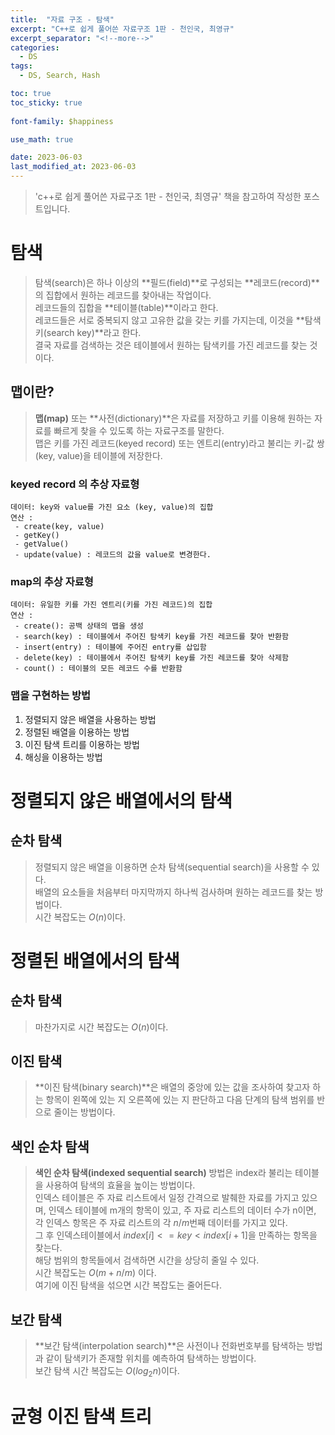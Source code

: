 ```yaml
---
title:  "자료 구조 - 탐색"
excerpt: "C++로 쉽게 풀어쓴 자료구조 1판 - 천인국, 최영규"
excerpt_separator: "<!--more-->"
categories:
  - DS
tags:
  - DS, Search, Hash

toc: true
toc_sticky: true
 
font-family: $happiness

use_math: true

date: 2023-06-03
last_modified_at: 2023-06-03
---
```

> 'c++로 쉽게 풀어쓴 자료구조 1판 - 천인국, 최영규' 책을 참고하여 작성한 포스트입니다.

# 탐색
> 탐색(search)은 하나 이상의 **필드(field)**로 구성되는 **레코드(record)**의 집합에서 원하는 레코드를 찾아내는 작업이다.  
> 레코드들의 집합을 **테이블(table)**이라고 한다.  
> 레코드들은 서로 중복되지 않고 고유한 값을 갖는 키를 가지는데, 이것을 **탐색키(search key)**라고 한다.  
> 결국 자료를 검색하는 것은 테이블에서 원하는 탐색키를 가진 레코드를 찾는 것이다.

## 맵이란?
> **맵(map)** 또는 **사전(dictionary)**은 자료를 저장하고 키를 이용해 원하는 자료를 빠르게 찾을 수 있도록 하는 자료구조를 말한다.  
> 맵은 키를 가진 레코드(keyed record) 또는 엔트리(entry)라고 불리는 키-값 쌍(key, value)을 테이블에 저장한다.

### keyed record 의 추상 자료형

```
데이터: key와 value를 가진 요소 (key, value)의 집합
연산 :
 - create(key, value)
 - getKey()
 - getValue()
 - update(value) : 레코드의 값을 value로 변경한다.
```

### map의 추상 자료형

```
데이터: 유일한 키를 가진 엔트리(키를 가진 레코드)의 집합
연산 :
 - create(): 공백 상태의 맵을 생성
 - search(key) : 테이블에서 주어진 탐색키 key를 가진 레코드를 찾아 반환함
 - insert(entry) : 테이블에 주어진 entry를 삽입함
 - delete(key) : 테이블에서 주어진 탐색키 key를 가진 레코드를 찾아 삭제함
 - count() : 테이블의 모든 레코드 수를 반환함
```

### 맵을 구현하는 방법
1. 정렬되지 않은 배열을 사용하는 방법
2. 정렬된 배열을 이용하는 방법
3. 이진 탐색 트리를 이용하는 방법
4. 해싱을 이용하는 방법

# 정렬되지 않은 배열에서의 탐색
## 순차 탐색
> 정렬되지 않은 배열을 이용하면 순차 탐색(sequential search)을 사용할 수 있다.  
> 배열의 요소들을 처음부터 마지막까지 하나씩 검사하며 원하는 레코드를 찾는 방법이다.  
> 시간 복잡도는 $O(n)$이다.

# 정렬된 배열에서의 탐색
## 순차 탐색
> 마찬가지로 시간 복잡도는 $O(n)$이다.
## 이진 탐색
> **이진 탐색(binary search)**은 배열의 중앙에 있는 값을 조사하여 찾고자 하는 항목이
> 왼쪽에 있는 지 오른쪽에 있는 지 판단하고 다음 단계의 탐색 범위를 반으로 줄이는 방법이다.

## 색인 순차 탐색
> **색인 순차 탐색(indexed sequential search)** 방법은 index라 불리는 테이블을 사용하여 탐색의 효율을 높이는 방법이다.  
> 인덱스 테이블은 주 자료 리스트에서 일정 간격으로 발췌한 자료를 가지고 있으며,
> 인덱스 테이블에 m개의 항목이 있고, 주 자료 리스트의 데이터 수가 n이면,
> 각 인덱스 항목은 주 자료 리스트의 각 $n/m$번째 데이터를 가지고 있다.  
> 그 후 인덱스테이블에서 $index[i] <= key < index[i+1]$을 만족하는 항목을 찾는다.  
> 해당 범위의 항목들에서 검색하면 시간을 상당히 줄일 수 있다.  
> 시간 복잡도는 $O(m+n/m)$ 이다.  
> 여기에 이진 탐색을 섞으면 시간 복잡도는 줄어든다.

## 보간 탐색
> **보간 탐색(interpolation search)**은 사전이나 전화번호부를 탐색하는 방법과 같이 탐색키가 존재할 위치를 예측하여 탐색하는 방법이다.  
> 보간 탐색 시간 복잡도는 $O(log_2n)$이다.

# 균형 이진 탐색 트리
